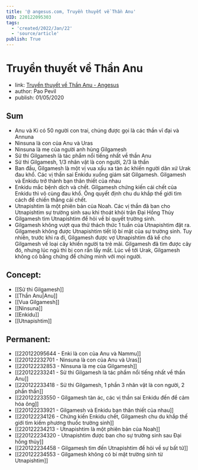 ```yaml
---
title: '@ angesus.com, Truyền thuyết về Thần Anu'
UID: 220122095303
tags:
  - 'created/2022/Jan/22'
  - 'source/article'
publish: True
---
```

# Truyền thuyết về Thần Anu
- link: [Truyền thuyết về Thần Anu - Angesus](https://angesus.com/bai-viet/truyen-thuyet-ve-than-anu/)
- author: Pao Pevil
- publish: 01/05/2020

## Sum
- Anu và Ki có 50 người con trai, chúng được gọi là các thần vĩ đại và Annuna
- Ninsuna là con của Anu và Uras
- Ninsuna là mẹ của người anh hùng Gilgamesh
- Sử thi Gilgamesh là tác phẩm nổi tiếng nhất về thần Anu
- Sử thi Gilgamesh, 1/3 nhân vật là con người, 2/3 là thần
- Ban đầu, Gilgamesh là một vị vua xấu xa tàn ác khiến người dân xứ Urak đau khổ. Các vị thần sai Enkidu xuống giám sát Gilgamesh. Gilgamesh và Enkidu trở thành bạn thân thiết của nhau
- Enkidu mắc bệnh dịch và chết. Gilgamesh chứng kiến cái chết của Enkidu thì vô cùng đau khổ. Ông quyết định chu du khắp thế giới tìm cách để chiến thắng cái chết.
- Utnapishtim là một phiên bản của Noah. Các vị thần đã ban cho Utnapishtim sự trường sinh sau khi thoát khỏi trận Đại Hồng Thủy
- Gilgamesh tìm Utnapishtim để hỏi về bí quyết trường sinh.
- Gilgamesh không vượt qua thử thách thức 1 tuần của Utnapishtim đặt ra. Gilgamesh không được Utnapishtim tiết lộ bí mật của sự trường sinh. Tuy nhiên, trước khi ra đi, Gilgamesh được vợ Utnapishtim đã kể cho Gilgamesh về loại cây khiến người ta trẻ mãi. Gilgamesh đã tìm được cây đó, nhưng lúc ngủ thì bị con rắn lấy mất. Lúc về tới Urak, Gilgamesh không có bằng chứng để chứng minh với mọi người.

## Concept:
- [[Sử thi Gilgamesh]]
- [[Thần Anu|Anu]]
- [[Vua Gilgamesh]]
- [[Ninsuna]]
- [[Enkidu]]
- [[Utnapishtim]]
## Permanent:
- [[220122095644 - Enki là con của Anu và Nammu]]
- [[220122232701 - Ninsuna là con của Anu và Uras]]
- [[220122232853 - Ninsuna là mẹ của Gilgamesh]]
- [[220122233241 - Sử thi Gilgamesh là tác phẩm nổi tiếng nhất về thần Anu]]
- [[220122233418 - Sử thi Gilgamesh, 1 phần 3 nhân vật là con người, 2 phần thần]]
- [[220122233550 - Gilgamesh tàn ác, các vị thần sai Enkidu đến để cảm hóa ông]]
- [[220122233921 - Gilgamesh và Enkidu bạn thân thiết của nhau]]
- [[220122234126 - Chứng kiến Enkidu chết, Gilgamesh chu du khắp thế giới tìm kiếm phương thuốc trường sinh]]
- [[220122234213 - Utnapishtim là một phiên bản của Noah]]
- [[220122234320 - Utnapishtim được ban cho sự trường sinh sau Đại hồng thủy]]
- [[220122234458 - Gilgamesh tìm đến Utnapishtim để hỏi về sự bất tử]]
- [[220122234553 - Gilgamesh không có bí mật trường sinh từ Utnapishtim]]